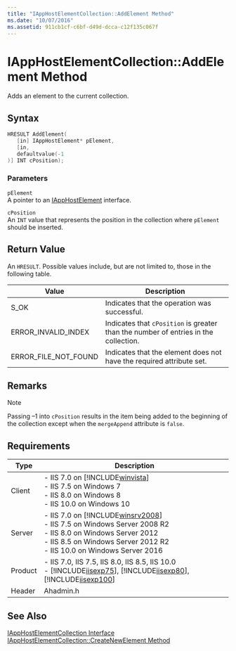 ```yaml
---
title: "IAppHostElementCollection::AddElement Method"
ms.date: "10/07/2016"
ms.assetid: 911cb1cf-c6bf-d49d-dcca-c12f135c067f
---
```

# IAppHostElementCollection::AddElement Method

Adds an element to the current collection.  
  
## Syntax  
  
```cpp  
HRESULT AddElement(  
   [in] IAppHostElement* pElement,  
   [in,  
   defaultvalue(-1  
)] INT cPosition);  
```  
  
### Parameters  

 `pElement`  
 A pointer to an [IAppHostElement](../../web-development-reference/native-code-api-reference/iapphostelement-interface.md) interface.  
  
 `cPosition`  
 An `INT` value that represents the position in the collection where `pElement` should be inserted.  
  
## Return Value  

 An `HRESULT`. Possible values include, but are not limited to, those in the following table.  
  
|Value|Description|  
|-----------|-----------------|  
|S_OK|Indicates that the operation was successful.|  
|ERROR_INVALID_INDEX|Indicates that `cPosition` is greater than the number of entries in the collection.|  
|ERROR_FILE_NOT_FOUND|Indicates that the element does not have the required attribute set.|  
  
## Remarks  
  
> [!NOTE]
>  Passing –1 into `cPosition` results in the item being added to the beginning of the collection except when the `mergeAppend` attribute is `false`.  
  
## Requirements  
  
|Type|Description|  
|----------|-----------------|  
|Client|-   IIS 7.0 on [!INCLUDE[winvista](../../wmi-provider/includes/winvista-md.md)]<br />-   IIS 7.5 on Windows 7<br />-   IIS 8.0 on Windows 8<br />-   IIS 10.0 on Windows 10|  
|Server|-   IIS 7.0 on [!INCLUDE[winsrv2008](../../wmi-provider/includes/winsrv2008-md.md)]<br />-   IIS 7.5 on Windows Server 2008 R2<br />-   IIS 8.0 on Windows Server 2012<br />-   IIS 8.5 on Windows Server 2012 R2<br />-   IIS 10.0 on Windows Server 2016|  
|Product|-   IIS 7.0, IIS 7.5, IIS 8.0, IIS 8.5, IIS 10.0<br />-   [!INCLUDE[iisexp75](../../web-development-reference/native-code-api-reference/includes/iisexp75-md.md)], [!INCLUDE[iisexp80](../../web-development-reference/native-code-api-reference/includes/iisexp80-md.md)], [!INCLUDE[iisexp100](../../web-development-reference/native-code-api-reference/includes/iisexp100-md.md)]|  
|Header|Ahadmin.h|  
  
## See Also  

 [IAppHostElementCollection Interface](../../web-development-reference/native-code-api-reference/iapphostelementcollection-interface.md)   
 [IAppHostElementCollection::CreateNewElement Method](../../web-development-reference/native-code-api-reference/iapphostelementcollection-createnewelement-method.md)

